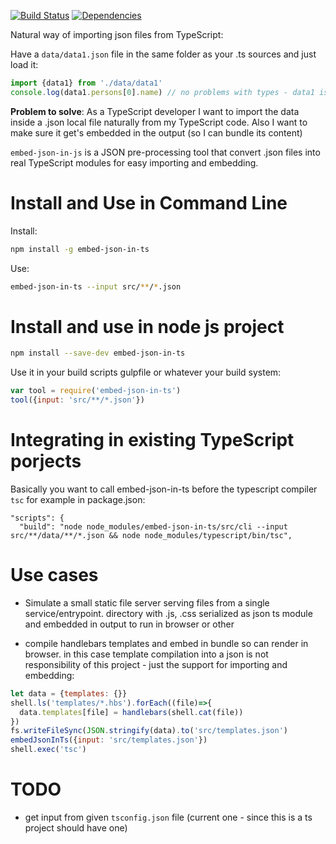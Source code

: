 [![Build Status](https://travis-ci.org/cancerberoSgx/embed-json-in-ts.png?branch=master)](https://travis-ci.org/cancerberoSgx/embed-json-in-ts)
[![Dependencies](https://david-dm.org/cancerberosgx/embed-json-in-ts.svg)](https://david-dm.org/cancerberosgx/embed-json-in-ts)


Natural way of importing json files from TypeScript: 

Have a `data/data1.json` file in the same folder as your .ts sources and just load it: 

```typescript
import {data1} from './data/data1'
console.log(data1.persons[0].name) // no problems with types - data1 is well described by a typescript interface :)
```

**Problem to solve**: As a TypeScript developer I want to import the data inside a .json local file naturally from my TypeScript code. Also I want to make sure it get's embedded in the output (so I can bundle its content)

`embed-json-in-js` is a JSON pre-processing tool that convert .json files into real TypeScript modules for easy importing and embedding. 


# Install and Use in Command Line

Install:

```sh
npm install -g embed-json-in-ts
```

Use:
```sh
embed-json-in-ts --input src/**/*.json
```

# Install and use in node js project

```sh
npm install --save-dev embed-json-in-ts
```

Use it in your build scripts gulpfile or whatever your build system:

```javascript
var tool = require('embed-json-in-ts')
tool({input: 'src/**/*.json'})
```

# Integrating in existing TypeScript porjects

Basically you want to call embed-json-in-ts before the typescript compiler `tsc` for example in package.json:

```
"scripts": {
  "build": "node node_modules/embed-json-in-ts/src/cli --input src/**/data/**/*.json && node node_modules/typescript/bin/tsc",
```

# Use cases

 * Simulate a small static file server serving files from a single service/entrypoint. directory with .js, .css serialized as json ts module and embedded in output to run in browser or other

 * compile handlebars templates and embed in bundle so can render in browser. in this case template compilation into a json is not responsibility of this project - just the support for importing and embedding: 

```javascript
let data = {templates: {}}
shell.ls('templates/*.hbs').forEach((file)=>{
  data.templates[file] = handlebars(shell.cat(file))
})
fs.writeFileSync(JSON.stringify(data).to('src/templates.json')
embedJsonInTs({input: 'src/templates.json'})
shell.exec('tsc')
```


# TODO

 * get input from given `tsconfig.json` file (current one - since this is a ts project should have one)